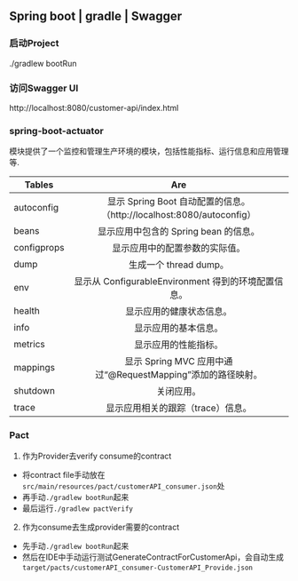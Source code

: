 ## Spring boot | gradle | Swagger

### 启动Project
./gradlew bootRun

### 访问Swagger UI
http://localhost:8080/customer-api/index.html

### spring-boot-actuator
模块提供了一个监控和管理生产环境的模块，包括性能指标、运行信息和应用管理等.

| Tables        | Are           |
| ------------- |:-------------:|
|autoconfig	| 显示 Spring Boot 自动配置的信息。（http://localhost:8080/autoconfig）|
|beans	|显示应用中包含的 Spring bean 的信息。|
|configprops	|显示应用中的配置参数的实际值。	|
|dump	|生成一个 thread dump。	|
|env	|显示从 ConfigurableEnvironment 得到的环境配置信息。|	
|health	|显示应用的健康状态信息。|	
|info	|显示应用的基本信息。|	
|metrics	|显示应用的性能指标。|	
|mappings	|显示 Spring MVC 应用中通过“@RequestMapping”添加的路径映射。|	
|shutdown	|关闭应用。|	
|trace	|显示应用相关的跟踪（trace）信息。	|


### Pact
1. 作为Provider去verify consume的contract

- 将contract file手动放在`src/main/resources/pact/customerAPI_consumer.json`处
- 再手动`./gradlew bootRun`起来
- 最后运行`./gradlew pactVerify`

2. 作为consume去生成provider需要的contract

- 先手动`./gradlew bootRun`起来
- 然后在IDE中手动运行测试GenerateContractForCustomerApi，会自动生成`target/pacts/customerAPI_consumer-CustomerAPI_Provide.json`